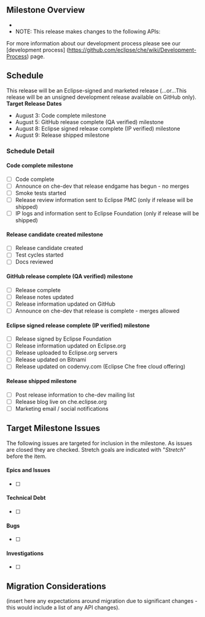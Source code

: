 ## Milestone Overview
- 
- NOTE: This release makes changes to the following APIs:

For more information about our development process please see our [development process] (https://github.com/eclipse/che/wiki/Development-Process) page.

## Schedule
This release will be an Eclipse-signed and marketed release  (...or...This release will be an unsigned development release available on GitHub only).
**Target Release Dates**
- August 3: Code complete milestone
- August 5: GitHub release complete (QA verified) milestone
- August 8: Eclipse signed release complete (IP verified) milestone
- August 9: Release shipped milestone

### Schedule Detail
#### Code complete milestone
- [ ] Code complete
- [ ] Announce on che-dev that release endgame has begun - no merges
- [ ] Smoke tests started
- [ ] Release review information sent to Eclipse PMC (only if release will be shipped)
- [ ] IP logs and information sent to Eclipse Foundation (only if release will be shipped)

#### Release candidate created milestone
- [ ] Release candidate created
- [ ] Test cycles started
- [ ] Docs reviewed

#### GitHub release complete (QA verified) milestone
- [ ] Release complete
- [ ] Release notes updated
- [ ] Release information updated on GitHub
- [ ] Announce on che-dev that release is complete - merges allowed

#### Eclipse signed release complete (IP verified) milestone
- [ ] Release signed by Eclipse Foundation
- [ ] Release information updated on Eclipse.org
- [ ] Release uploaded to Eclipse.org servers
- [ ] Release updated on Bitnami
- [ ] Release updated on codenvy.com (Eclipse Che free cloud offering)

#### Release shipped milestone
- [ ] Post release information to che-dev mailing list
- [ ] Release blog live on che.eclipse.org
- [ ] Marketing email / social notifications

## Target Milestone Issues
The following issues are targeted for inclusion in the milestone. As issues are closed they are checked. Stretch goals are indicated with "*Stretch*" before the item.

#### Epics and Issues
- [ ] 

#### Technical Debt
- [ ] 

#### Bugs
- [ ] 

#### Investigations
- [ ] 

## Migration Considerations
(insert here any expectations around migration due to significant changes - this would include a list of any API changes).
